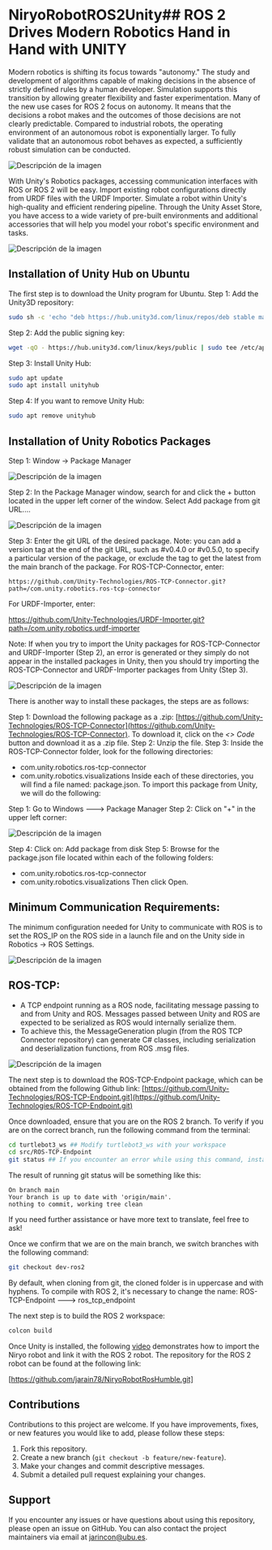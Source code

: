 # NiryoRobotROS2Unity## ROS 2 Drives Modern Robotics Hand in Hand with UNITY

Modern robotics is shifting its focus towards "autonomy." The study and development of algorithms capable of making decisions in the absence of strictly defined rules by a human developer. Simulation supports this transition by allowing greater flexibility and faster experimentation. Many of the new use cases for ROS 2 focus on autonomy.
It means that the decisions a robot makes and the outcomes of those decisions are not clearly predictable. Compared to industrial robots, the operating environment of an autonomous robot is exponentially larger. To fully validate that an autonomous robot behaves as expected, a sufficiently robust simulation can be conducted.

![Descripción de la imagen](static/image1_2.png)


With Unity's Robotics packages, accessing communication interfaces with ROS or ROS 2 will be easy. Import existing robot configurations directly from URDF files with the URDF Importer. Simulate a robot within Unity's high-quality and efficient rendering pipeline. Through the Unity Asset Store, you have access to a wide variety of pre-built environments and additional accessories that will help you model your robot's specific environment and tasks.

![Descripción de la imagen](static/image4_3.png)


## Installation of Unity Hub on Ubuntu

The first step is to download the Unity program for Ubuntu.
Step 1: Add the Unity3D repository:
```sh
sudo sh -c 'echo "deb https://hub.unity3d.com/linux/repos/deb stable main" > /etc/apt/sources.list.d/unityhub.list'
```
Step 2: Add the public signing key:
```sh
wget -qO - https://hub.unity3d.com/linux/keys/public | sudo tee /etc/apt/trusted.gpg.d/unityhub.asc
```
Step 3: Install Unity Hub:
```sh
sudo apt update
sudo apt install unityhub
```
Step 4: If you want to remove Unity Hub:
```sh
sudo apt remove unityhub
```

## Installation of Unity Robotics Packages

Step 1: Window -> Package Manager

![Descripción de la imagen](static/Untitled2.png)


Step 2: In the Package Manager window, search for and click the + button located in the upper left corner of the window. Select Add package from git URL....

![Descripción de la imagen](static/Untitled3.png)



Step 3: Enter the git URL of the desired package. Note: you can add a version tag at the end of the git URL, such as #v0.4.0 or #v0.5.0, to specify a particular version of the package, or exclude the tag to get the latest from the main branch of the package.
For ROS-TCP-Connector, enter:
```plaintext
https://github.com/Unity-Technologies/ROS-TCP-Connector.git?path=/com.unity.robotics.ros-tcp-connector
```

For URDF-Importer, enter:

https://github.com/Unity-Technologies/URDF-Importer.git?path=/com.unity.robotics.urdf-importer


Note:
If when you try to import the Unity packages for ROS-TCP-Connector and URDF-Importer (Step 2), an error is generated or they simply do not appear in the installed packages in Unity, then you should try importing the ROS-TCP-Connector and URDF-Importer packages from Unity (Step 3).

![Descripción de la imagen](static/Untitled4.png)



There is another way to install these packages, the steps are as follows:

Step 1: Download the following package as a .zip: [https://github.com/Unity-Technologies/ROS-TCP-Connector](https://github.com/Unity-Technologies/ROS-TCP-Connector). To download it, click on the *<> Code* button and download it as a .zip file.
Step 2: Unzip the file.
Step 3: Inside the ROS-TCP-Connector folder, look for the following directories:
- com.unity.robotics.ros-tcp-connector
- com.unity.robotics.visualizations
Inside each of these directories, you will find a file named: package.json. To import this package from Unity, we will do the following:

Step 1: Go to Windows ---> Package Manager
Step 2: Click on "+" in the upper left corner:


![Descripción de la imagen](static/Untitled5.png)


Step 4: Click on: Add package from disk
Step 5: Browse for the package.json file located within each of the following folders:
- com.unity.robotics.ros-tcp-connector
- com.unity.robotics.visualizations
Then click Open.

## Minimum Communication Requirements:
The minimum configuration needed for Unity to communicate with ROS is to set the ROS_IP on the ROS side in a launch file and on the Unity side in Robotics -> ROS Settings.

![Descripción de la imagen](static/ros2_protocol.png)
 
## ROS-TCP:

- A TCP endpoint running as a ROS node, facilitating message passing to and from Unity and ROS. Messages passed between Unity and ROS are expected to be serialized as ROS would internally serialize them.
- To achieve this, the MessageGeneration plugin (from the ROS TCP Connector repository) can generate C# classes, including serialization and deserialization functions, from ROS .msg files.

![Descripción de la imagen](static/Untitled6.png)

The next step is to download the ROS-TCP-Endpoint package, which can be obtained from the following Github link:
[https://github.com/Unity-Technologies/ROS-TCP-Endpoint.git](https://github.com/Unity-Technologies/ROS-TCP-Endpoint.git)

Once downloaded, ensure that you are on the ROS 2 branch. To verify if you are on the correct branch, run the following command from the terminal:
```sh
cd turtlebot3_ws ## Modify turtlebot3_ws with your workspace
cd src/ROS-TCP-Endpoint
git status ## If you encounter an error while using this command, install git with: sudo apt install git
```
The result of running git status will be something like this:
```
On branch main
Your branch is up to date with 'origin/main'.
nothing to commit, working tree clean
```
If you need further assistance or have more text to translate, feel free to ask!

Once we confirm that we are on the main branch, we switch branches with the following command:
```sh
git checkout dev-ros2
```
By default, when cloning from git, the cloned folder is in uppercase and with hyphens. To compile with ROS 2, it's necessary to change the name:
ROS-TCP-Endpoint ---> ros_tcp_endpoint

The next step is to build the ROS 2 workspace:
```sh
colcon build
```

Once Unity is installed, the following [video](https://youtu.be/1aEUl9KX0Ik)  demonstrates how to import the Niryo robot and link it with the ROS 2 robot. The repository for the ROS 2 robot can be found at the following link:


[https://github.com/jarain78/NiryoRobotRosHumble.git]


## Contributions

Contributions to this project are welcome. If you have improvements, fixes, or new features you would like to add, please follow these steps:

1. Fork this repository.
2. Create a new branch (`git checkout -b feature/new-feature`).
3. Make your changes and commit descriptive messages.
4. Submit a detailed pull request explaining your changes.

## Support

If you encounter any issues or have questions about using this repository, please open an issue on GitHub. You can also contact the project maintainers via email at [jarincon@ubu.es](mailto:support@example.com).



